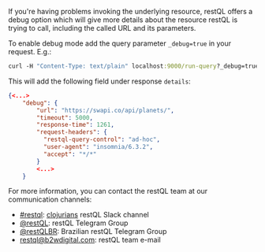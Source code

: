 If you're having problems invoking the underlying resource, restQL offers a debug option which will give more details about the resource restQL is trying to call, including the called URL and its parameters. 

To enable debug mode add the query parameter `_debug=true` in your request. E.g.:

```clojure
curl -H "Content-Type: text/plain" localhost:9000/run-query?_debug=true -d "from planets as allPlanets" 
```
This will add the following field under response `details`:
```json
{<...>
    "debug": {
        "url": "https://swapi.co/api/planets/",
        "timeout": 5000,
        "response-time": 1261,
        "request-headers": {
          "restql-query-control": "ad-hoc",
          "user-agent": "insomnia/6.3.2",
          "accept": "*/*"
        }
        <...>
    }
```
For more information, you can contact the restQL team at our communication channels:
* [#restql](https://clojurians.slack.com/messages/C8S6EG8BF): [clojurians](https://clojurians.slack.com) restQL Slack channel
* [@restQL](https://t.me/restQL): restQL Telegram Group
* [@restQLBR](https://t.me/restQLBR): Brazilian restQL Telegram Group
* <restql@b2wdigital.com>: restQL team e-mail